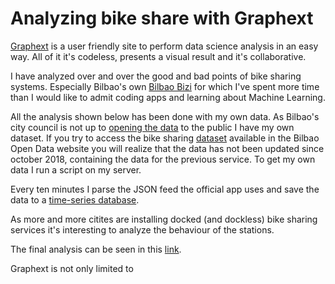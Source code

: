 # Analyzing bike share with Graphext

[Graphext](https://graphext.com) is a user friendly site to perform data science analysis in an easy way. All of it it's codeless, presents a visual result and it's collaborative.

I have analyzed over and over the good and bad points of bike sharing systems. Especially Bilbao's own [Bilbao Bizi](https://www.bilbaobizi.bilbao.eus/es/bilbao/) for which I've spent more time than I would like to admit coding apps and learning about Machine Learning.

All the analysis shown below has been done with my own data. As Bilbao's city council is not up to [opening the data](https://twitter.com/bilbao_udala/status/1055823702900834304) to the public I have my own dataset. If you try to access the bike sharing [dataset](https://www.bilbao.eus/opendata/es/catalogo/dato-puntos-recogida-bicicletas-en-prestamo) available in the Bilbao Open Data website you will realize that the data has not been updated since october 2018, containing the data for the previous service. To get my own data I run a script on my server. 

Every ten minutes I parse the JSON feed the official app uses and save the data to a [time-series database](https://twitter.com/bilbao_udala/status/1055823702900834304).

As more and more citites are installing docked (and dockless) bike sharing services it's interesting to analyze the behaviour of the stations.

The final analysis can be seen in this [link](FALTA).

Graphext is not only limited to 
